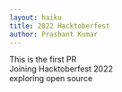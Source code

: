 ```yaml
---
layout: haiku
title: 2022 Hacktoberfest
author: Prashant Kumar
---
```


This is the first PR<br>
Joining Hacktoberfest 2022<br>
exploring open source<br>
